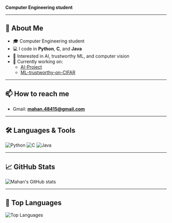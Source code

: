 
**Computer Engineering student**

---

## 🚀 About Me

- 🎓 Computer Engineering student
- 💻 I code in **Python**, **C**, and **Java**
- 🧠 Interested in AI, trustworthy ML, and computer vision
- 🌱 Currently working on:
  - [AI-Project](https://github.com/Amirmohammadhamidi/AI-Project)
  - [ML-trustworthy-on-CIFAR](https://github.com/mahan16mas/ML-trustworthy-on-CIFAR)

---

## 📫 How to reach me

- Gmail: **mahan.48415@gmail.com**

---

## 🛠️ Languages & Tools

![Python](https://img.shields.io/badge/Python-blue?logo=python&logoColor=white)
![C](https://img.shields.io/badge/C-00599C?logo=c&logoColor=white)
![Java](https://img.shields.io/badge/Java-007396?logo=java&logoColor=white)

---

## 📈 GitHub Stats

![Mahan's GitHub stats](https://github-readme-stats.vercel.app/api?username=mahan16mas&show_icons=true&theme=radical)

---

## 📝 Top Languages
![Top Languages](https://github-readme-stats.vercel.app/api/top-langs/?username=mahan16mas&theme=radical&langs_count=100&layout=donut)
